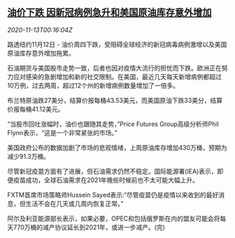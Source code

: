 <!--1605226995000-->
[油价下跌 因新冠病例急升和美国原油库存意外增加](https://cn.reuters.com/article/global-oil-1112-thur-idCNKBS27T01H)
------

<div><i>2020-11-13T00:16:04Z</i></div><p>路透纽约11月12日 - 油价周四下跌，受阻碍全球经济的新冠病毒病例激增以及美国原油库存意外增加拖累。</p><p>石油期货与美国股市走势一致，后者也因对疫情大流行的担忧而下跌。欧洲正在努力应对感染的急剧增加和新的社交限制。在美国，最近几天每天新增病例都超过10万例，过去两周，超过12个州的新增病例数量增加了一倍多。</p><p>布兰特原油跌27美分，结算价报每桶43.53美元，而美国原油下跌33美分，结算价报每桶41.12美元。</p><p>“当股市回吐涨幅时，油价也跟随其走势，”Price Futures Group高级分析师Phil Flynn表示，“这是一个非常紧张的市场。”</p><p>美国政府公布的数据加剧了市场的悲观情绪，上周原油库存增加430万桶，预期为减少91.3万桶。</p><p>尽管新冠疫苗方面有了进展，但石油需求仍然不稳定。国际能源署(IEA)表示，即便疫苗成功，全球石油需求在2021年晚些时候前也不太可能大幅上升。</p><p>FXTM首席市场策略师Hussein Sayed表示:“尽管疫苗仍是疫情以来收到的最好消息，但生活不会在几天或几周内恢复正常。”</p><p>阿尔及利亚能源部长表示，如果必要，OPEC和包括俄罗斯在内的盟友可能会将每天770万桶的减产协议延长到2021年，或进一步减产。(完)</p>

